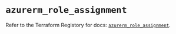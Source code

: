 # `azurerm_role_assignment`

Refer to the Terraform Registory for docs: [`azurerm_role_assignment`](https://registry.terraform.io/providers/hashicorp/azurerm/3.74.0/docs/resources/role_assignment).
